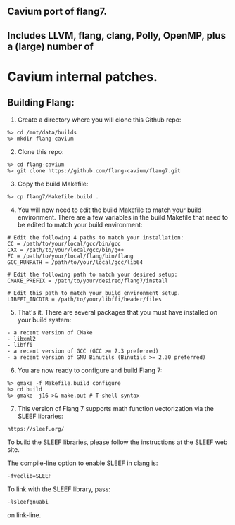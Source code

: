 ## Cavium port of flang7.
## Includes LLVM, flang, clang, Polly, OpenMP, plus a (large) number of
Cavium internal patches.
========================================================================

## Building Flang:

1. Create a directory where you will clone this Github repo:

```
%> cd /mnt/data/builds
%> mkdir flang-cavium
```

2. Clone this repo:

```
%> cd flang-cavium
%> git clone https://github.com/flang-cavium/flang7.git
```

3. Copy the build Makefile:

```
%> cp flang7/Makefile.build .
```

4. You will now need to edit the build Makefile to match your build
environment. There are a few variables in the build Makefile that
need to be edited to match your build environment:

```
# Edit the following 4 paths to match your installation:
CC = /path/to/your/local/gcc/bin/gcc
CXX = /path/to/your/local/gcc/bin/g++
FC = /path/to/your/local/flang/bin/flang
GCC_RUNPATH = /path/to/your/local/gcc/lib64
```

```
# Edit the following path to match your desired setup:
CMAKE_PREFIX = /path/to/your/desired/flang7/install
```

```
# Edit this path to match your build environment setup.
LIBFFI_INCDIR = /path/to/your/libffi/header/files
```

5. That's it. There are several packages that you must have installed on
your build system:

```
- a recent version of CMake
- libxml2
- libffi
- a recent version of GCC (GCC >= 7.3 preferred)
- a recent version of GNU Binutils (Binutils >= 2.30 preferred)
```

6. You are now ready to configure and build Flang 7:

```
%> gmake -f Makefile.build configure
%> cd build
%> gmake -j16 >& make.out # T-shell syntax
```
7. This version of Flang 7 supports math function vectorization via
the SLEEF libraries:

```
https://sleef.org/
```

To build the SLEEF libraries, please follow the instructions at the SLEEF
web site.

The compile-line option to enable SLEEF in clang is:

```
-fveclib=SLEEF
```

To link with the SLEEF library, pass:

```
-lsleefgnuabi
```

on link-line.


